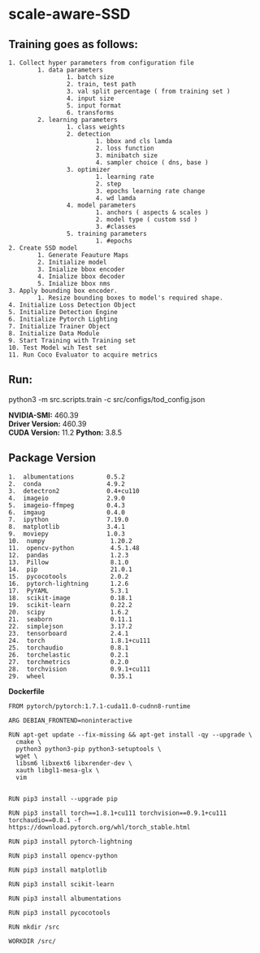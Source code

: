 # scale-aware-SSD

Training goes as follows:
-------------------------
	1. Collect hyper parameters from configuration file
			1. data parameters
					1. batch size
					2. train, test path
					3. val split percentage ( from training set )
					4. input size
					5. input format
					6. transforms
			2. learning parameters
					1. class weights
					2. detection 
							1. bbox and cls lamda
							2. loss function
							3. minibatch size
							4. sampler choice ( dns, base ) 
					3. optimizer
							1. learning rate
							2. step
							3. epochs learning rate change
							4. wd lamda
					4. model parameters
							1. anchors ( aspects & scales )
							2. model type ( custom ssd )
							3. #classes 
					5. training parameters
							1. #epochs
	2. Create SSD model
			1. Generate Feauture Maps
			2. Initialize model
			3. Inialize bbox encoder
			4. Inialize bbox decoder
			5. Inialize bbox nms
	3. Apply bounding box encoder. 
			1. Resize bounding boxes to model's required shape.
	4. Initialize Loss Detection Object 
	5. Initialize Detection Engine
	6. Initialize Pytorch Lighting 
	7. Initialize Trainer Object
	8. Initialize Data Module
	9. Start Training with Training set
	10. Test Model wih Test set
	11. Run Coco Evaluator to acquire metrics

**Run:**
-------------------------
python3 -m src.scripts.train -c src/configs/tod_config.json

**NVIDIA-SMI:** 460.39       
**Driver Version:** 460.39       
**CUDA Version:** 11.2
**Python:** 3.8.5

**Package                Version**
-------------------------
	1.  albumentations         0.5.2
	2.  conda                  4.9.2
	3.  detectron2             0.4+cu110
	4.  imageio                2.9.0
	5.  imageio-ffmpeg         0.4.3
	6.  imgaug                 0.4.0
	7.  ipython                7.19.0
	8.  matplotlib             3.4.1
	9.  moviepy                1.0.3
	10.  numpy                  1.20.2
	11.  opencv-python          4.5.1.48
	12.  pandas                 1.2.3
	13.  Pillow                 8.1.0
	14.  pip                    21.0.1
	15.  pycocotools            2.0.2
	16.  pytorch-lightning      1.2.6
	17.  PyYAML                 5.3.1
	18.  scikit-image           0.18.1
	19.  scikit-learn           0.22.2
	20.  scipy                  1.6.2
	21.  seaborn                0.11.1
	22.  simplejson             3.17.2
	23.  tensorboard            2.4.1
	24.  torch                  1.8.1+cu111
	25.  torchaudio             0.8.1
	26.  torchelastic           0.2.1
	27.  torchmetrics           0.2.0
	28.  torchvision            0.9.1+cu111
	29.  wheel                  0.35.1

**Dockerfile**
    
    FROM pytorch/pytorch:1.7.1-cuda11.0-cudnn8-runtime

    ARG DEBIAN_FRONTEND=noninteractive

    RUN apt-get update --fix-missing && apt-get install -qy --upgrade \
      cmake \
      python3 python3-pip python3-setuptools \
      wget \
      libsm6 libxext6 libxrender-dev \
      xauth libgl1-mesa-glx \
      vim


    RUN pip3 install --upgrade pip 

    RUN pip3 install torch==1.8.1+cu111 torchvision==0.9.1+cu111 torchaudio==0.8.1 -f https://download.pytorch.org/whl/torch_stable.html

    RUN pip3 install pytorch-lightning

    RUN pip3 install opencv-python

    RUN pip3 install matplotlib

    RUN pip3 install scikit-learn

    RUN pip3 install albumentations

    RUN pip3 install pycocotools

    RUN mkdir /src

    WORKDIR /src/

